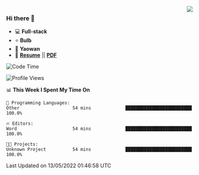 <img align="right" src="https://github-readme-stats.vercel.app/api?username=LolipopJ&show_icons=true&count_private=true&hide_title=true&include_all_commits=true&theme=vue">

### Hi there 👋

- :computer: **Full-stack**
- :star: **Bulb**
- :pill: **Yaowan**
- :milky_way: [**Resume**](https://lolipopj.github.io/resume/) || [**PDF**](https://cdn.jsdelivr.net/gh/lolipopj/resume/export/resume-en.pdf)

<!--START_SECTION:waka-->
![Code Time](http://img.shields.io/badge/Code%20Time-0%20secs-blue)

![Profile Views](http://img.shields.io/badge/Profile%20Views-3-blue)

📊 **This Week I Spent My Time On** 

```text
💬 Programming Languages: 
Other                    54 mins             █████████████████████████   100.0%

🔥 Editors: 
Word                     54 mins             █████████████████████████   100.0%

🐱‍💻 Projects: 
Unknown Project          54 mins             █████████████████████████   100.0%

```


 Last Updated on 13/05/2022 01:46:58 UTC
<!--END_SECTION:waka-->
